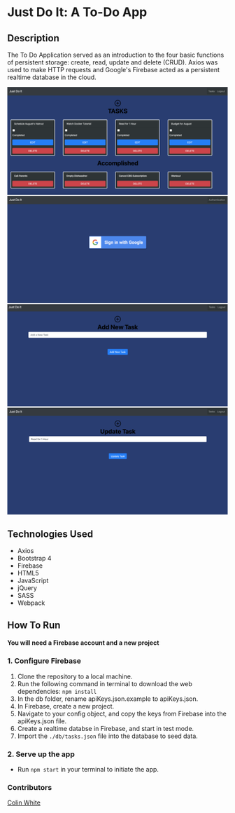 # Just Do It: A To-Do App

## Description 
The To Do Application served as an introduction to the four basic functions of persistent storage: create, read, update and delete (CRUD). 
Axios was used to make HTTP requests and Google's Firebase acted as a persistent realtime database in the cloud. 

![home](./screenshots/read.png)
![Login](./screenshots/Login.png)
![Create](./screenshots/Create.png)
![Update](./screenshots/Update.png)

## Technologies Used
* Axios
* Bootstrap 4
* Firebase
* HTML5 
* JavaScript
* jQuery 
* SASS
* Webpack 

## How To Run 
#### You will need a Firebase account and a new project

### 1. Configure Firebase
1. Clone the repository to a local machine.
2. Run the following command in terminal to download the web dependencies: `npm install`
3. In the db folder, rename apiKeys.json.example to apiKeys.json.
4. In Firebase, create a new project.
5. Navigate to your config object, and copy the keys from Firebase into the apiKeys.json file.
6. Create a realtime databse in Firebase, and start in test mode.
7. Import the `./db/tasks.json` file into the database to seed data.

### 2. Serve up the app
* Run `npm start` in your terminal to initiate the app.

### Contributors
[Colin White](https://github.com/colinlwhite)